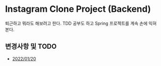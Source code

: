 # Instagram Clone Project (Backend)

퇴근하고 뭐라도 해보려고 한다. 
TDD 공부도 하고 Spring 프로젝트를 계속 손에 익혀본다.

## 변경사항 및 TODO
- [2022/01/20](https://dogfooter219.notion.site/2022-01-3-4-74f4f6d709d942e0a14e6dc5d587ae4a)